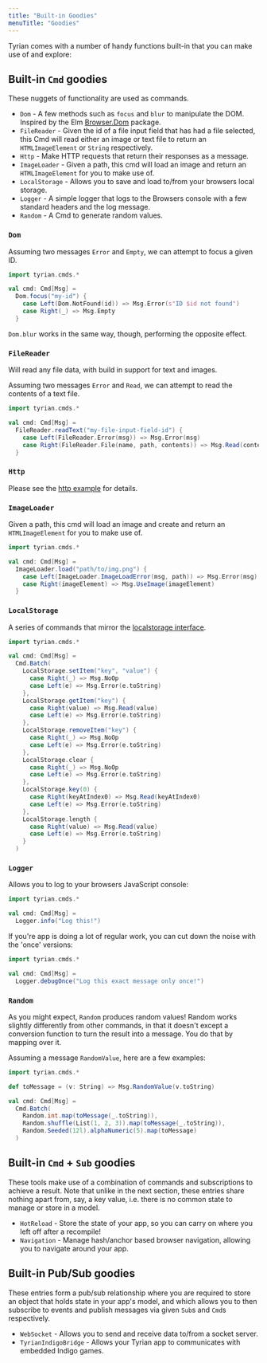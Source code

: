 ```yaml
---
title: "Built-in Goodies"
menuTitle: "Goodies"
---
```


Tyrian comes with a number of handy functions built-in that you can make use of and explore:

## Built-in `Cmd` goodies

These nuggets of functionality are used as commands.

- `Dom` - A few methods such as `focus` and `blur` to manipulate the DOM. Inspired by the Elm [Browser.Dom](https://package.elm-lang.org/packages/elm/browser/latest/Browser.Dom) package.
- `FileReader` - Given the id of a file input field that has had a file selected, this Cmd will read either an image or text file to return an `HTMLImageElement` or `String` respectively.
- `Http` - Make HTTP requests that return their responses as a message.
- `ImageLoader` - Given a path, this cmd will load an image and return an `HTMLImageElement` for you to make use of.
- `LocalStorage` - Allows you to save and load to/from your browsers local storage.
- `Logger` - A simple logger that logs to the Browsers console with a few standard headers and the log message.
- `Random` - A Cmd to generate random values.

### `Dom`

Assuming two messages `Error` and `Empty`, we can attempt to focus a given ID.

```scala
import tyrian.cmds.*

val cmd: Cmd[Msg] =
  Dom.focus("my-id") {
    case Left(Dom.NotFound(id)) => Msg.Error(s"ID $id not found")
    case Right(_) => Msg.Empty
  }
```

`Dom.blur` works in the same way, though, performing the opposite effect.

### `FileReader`

Will read any file data, with build in support for text and images.

Assuming two messages `Error` and `Read`, we can attempt to read the contents of a text file.

```scala
import tyrian.cmds.*

val cmd: Cmd[Msg] =
  FileReader.readText("my-file-input-field-id") {
    case Left(FileReader.Error(msg)) => Msg.Error(msg)
    case Right(FileReader.File(name, path, contents)) => Msg.Read(contents)
  }
```

### `Http`

Please see the [http example](https://github.com/PurpleKingdomGames/tyrian/tree/main/examples) for details.

### `ImageLoader`

Given a path, this cmd will load an image and create and return an `HTMLImageElement` for you to make use of.

```scala
import tyrian.cmds.*

val cmd: Cmd[Msg] =
  ImageLoader.load("path/to/img.png") {
    case Left(ImageLoader.ImageLoadError(msg, path)) => Msg.Error(msg)
    case Right(imageElement) => Msg.UseImage(imageElement)
  }
```

### `LocalStorage`

A series of commands that mirror the [localstorage interface](https://developer.mozilla.org/en-US/docs/Web/API/Window/localStorage).

```scala
import tyrian.cmds.*

val cmd: Cmd[Msg] =
  Cmd.Batch(
    LocalStorage.setItem("key", "value") {
      case Right(_) => Msg.NoOp
      case Left(e) => Msg.Error(e.toString)
    },
    LocalStorage.getItem("key") {
      case Right(value) => Msg.Read(value)
      case Left(e) => Msg.Error(e.toString)
    },
    LocalStorage.removeItem("key") {
      case Right(_) => Msg.NoOp
      case Left(e) => Msg.Error(e.toString)
    },
    LocalStorage.clear {
      case Right(_) => Msg.NoOp
      case Left(e) => Msg.Error(e.toString)
    },
    LocalStorage.key(0) {
      case Right(keyAtIndex0) => Msg.Read(keyAtIndex0)
      case Left(e) => Msg.Error(e.toString)
    },
    LocalStorage.length {
      case Right(value) => Msg.Read(value)
      case Left(e) => Msg.Error(e.toString)
    }
  )
```

### `Logger`

Allows you to log to your browsers JavaScript console:

```scala
import tyrian.cmds.*

val cmd: Cmd[Msg] =
  Logger.info("Log this!")
```

If you're app is doing a lot of regular work, you can cut down the noise with the 'once' versions:

```scala
import tyrian.cmds.*

val cmd: Cmd[Msg] =
  Logger.debugOnce("Log this exact message only once!")
```

### `Random`

As you might expect, `Random` produces random values! Random works slightly differently from other commands, in that it doesn't except a conversion function to turn the result into a message. You do that by mapping over it.

Assuming a message `RandomValue`, here are a few examples:

```scala
import tyrian.cmds.*

def toMessage = (v: String) => Msg.RandomValue(v.toString)

val cmd: Cmd[Msg] =
  Cmd.Batch(
    Random.int.map(toMessage(_.toString)),
    Random.shuffle(List(1, 2, 3)).map(toMessage(_.toString)),
    Random.Seeded(12l).alphaNumeric(5).map(toMessage)
  )
```

## Built-in `Cmd` + `Sub` goodies

These tools make use of a combination of commands and subscriptions to achieve a result. Note that unlike in the next section, these entries share nothing apart from, say, a key value, i.e. there is no common state to manage or store in a model.

- `HotReload` - Store the state of your app, so you can carry on where you left off after a recompile!
- `Navigation` - Manage hash/anchor based browser navigation, allowing you to navigate around your app.

## Built-in Pub/Sub goodies

These entries form a pub/sub relationship where you are required to store an object that holds state in your app's model, and which allows you to then subscribe to events and publish messages via given `Sub`s and `Cmd`s respectively.

- `WebSocket` - Allows you to send and receive data to/from a socket server.
- `TyrianIndigoBridge` - Allows your Tyrian app to communicates with embedded Indigo games.
